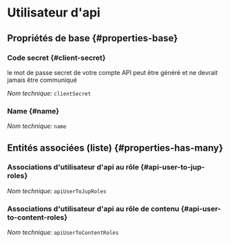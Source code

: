 # Utilisateur d'api
<!--- THIS FILE IS GENERATED PLEASE DO NOT EDIT IT DIRECTLY --->



## Propriétés de base {#properties-base}

### Code secret {#client-secret}

le mot de passe secret de votre compte API peut être généré et ne devrait jamais être communiqué

*Nom technique:* ```clientSecret```

### Name {#name}



*Nom technique:* ```name```




## Entités associées (liste) {#properties-has-many}

### Associations d'utilisateur d'api au rôle {#api-user-to-jup-roles}



*Nom technique:* ```apiUserToJupRoles```

### Associations d'utilisateur d'api au rôle de contenu {#api-user-to-content-roles}



*Nom technique:* ```apiUserToContentRoles```




